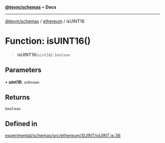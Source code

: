 [**@tevm/schemas**](../../README.md) • **Docs**

***

[@tevm/schemas](../../modules.md) / [ethereum](../README.md) / isUINT16

# Function: isUINT16()

> **isUINT16**(`uint16`): `boolean`

## Parameters

• **uint16**: `unknown`

## Returns

`boolean`

## Defined in

[experimental/schemas/src/ethereum/SUINT/isUINT.js:36](https://github.com/evmts/tevm-monorepo/blob/main/experimental/schemas/src/ethereum/SUINT/isUINT.js#L36)
